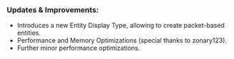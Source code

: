 ### Updates & Improvements:
- Introduces a new Entity Display Type, allowing to create packet-based entities.
- Performance and Memory Optimizations (special thanks to zonary123).
- Further minor performance optimizations.
